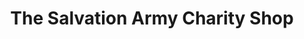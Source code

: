 ---
title: "The Salvation Army Charity Shop"
url: /edinburgh/the-salvation-army-charity-shop/
shop: charity
---
